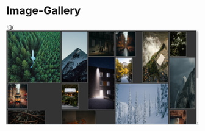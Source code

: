 # Image-Gallery

![](![Uploading image.png…](https://github.com/mustafa-3/Image-Gallery/blob/master/images/Preview-image.png)
